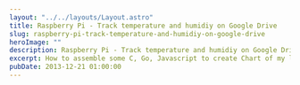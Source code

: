 ```yaml
---
layout: "../../layouts/Layout.astro"
title: Raspberry Pi - Track temperature and humidiy on Google Drive
slug: raspberry-pi-track-temperature-and-humidiy-on-google-drive
heroImage: ""
description: Raspberry Pi - Track temperature and humidiy on Google Drive
excerpt: How to assemble some C, Go, Javascript to create Chart of my livinroom temperature over time.
pubDate: 2013-12-21 01:00:00
---
```


<script type="text/javascript" src="//ajax.googleapis.com/ajax/static/modules/gviz/1.0/chart.js"> {"dataSourceUrl":"//docs.google.com/spreadsheets/d/11uwCKTokoJ9P2kJ1UUlZnj60GaNf3H41D9t61GlfnhY/gviz/tq?id=11uwCKTokoJ9P2kJ1UUlZnj60GaNf3H41D9t61GlfnhY&transpose=0&headers=0&merge=COLS&range=A1%3AA4856%2CF1%3AF4856&gid=0&pub=1","options":{"hAxis":{"title":"Time","useFormatFromData":true,"viewWindow":null,"minValue":null,"maxValue":null,"viewWindowMode":null},"title":"Temperature in Fahrenheit","titleTextStyle":{"fontSize":16,"color":"#000","bold":true},"vAxes":[{"title":"Temperature","useFormatFromData":false,"viewWindow":{"max":null,"min":null},"minValue":null,"maxValue":null,"gridlines":{"count":"10"},"formatOptions":{"source":"inline","suffix":"\u00b0"},"format":"0.##"},{"useFormatFromData":true,"viewWindow":{"max":null,"min":null},"minValue":null,"maxValue":null}],"curveType":"function","animation":{"duration":500},"booleanRole":"certainty","lineWidth":2,"legend":"right","series":{"0":{"color":"#6aa84f","lineWidth":4}},"width":600,"height":371},"state":{},"view":{},"isDefaultVisualization":false,"chartType":"LineChart","chartName":"Chart 4"} </script>

<script type="text/javascript" src="//ajax.googleapis.com/ajax/static/modules/gviz/1.0/chart.js"> {"dataSourceUrl":"//docs.google.com/spreadsheets/d/11uwCKTokoJ9P2kJ1UUlZnj60GaNf3H41D9t61GlfnhY/gviz/tq?id=11uwCKTokoJ9P2kJ1UUlZnj60GaNf3H41D9t61GlfnhY&transpose=0&headers=0&merge=COLS&range=A1%3AB5107&gid=0&pub=1","options":{"hAxis":{"title":"Time","useFormatFromData":true,"viewWindow":null,"minValue":null,"maxValue":null,"viewWindowMode":null},"title":"Temperature in Celsious","titleTextStyle":{"fontSize":16,"color":"#000","bold":true},"vAxes":[{"title":"Degrees","useFormatFromData":false,"viewWindow":{"max":null,"min":null},"minValue":null,"maxValue":null,"gridlines":{"count":"10"},"formatOptions":{"source":"inline","suffix":"\u00b0","prefix":" "},"format":"0.##"},{"useFormatFromData":true,"viewWindow":{"max":null,"min":null},"minValue":null,"maxValue":null}],"curveType":"function","animation":{"duration":500},"booleanRole":"certainty","lineWidth":2,"legend":"right","fontName":"Arial Narrow","series":{"0":{"lineWidth":4}},"width":600,"height":371,"tooltip":{}},"state":{},"view":{},"isDefaultVisualization":false,"chartType":"LineChart","chartName":"Chart 2"} </script>

<script type="text/javascript" src="//ajax.googleapis.com/ajax/static/modules/gviz/1.0/chart.js"> {"dataSourceUrl":"//docs.google.com/spreadsheets/d/11uwCKTokoJ9P2kJ1UUlZnj60GaNf3H41D9t61GlfnhY/gviz/tq?id=11uwCKTokoJ9P2kJ1UUlZnj60GaNf3H41D9t61GlfnhY&transpose=0&headers=0&merge=COLS&range=A1%3AA5107%2CC1%3AC5107&gid=0&pub=1","options":{"hAxis":{"title":"Time","useFormatFromData":true,"viewWindow":null,"minValue":null,"maxValue":null,"viewWindowMode":null},"title":"Humidity","titleTextStyle":{"fontSize":16,"color":"#000","bold":true},"vAxes":[{"title":"Humidity","useFormatFromData":false,"viewWindow":{"max":null,"min":null},"minValue":null,"maxValue":null,"gridlines":{"count":"10"},"formatOptions":{"source":"inline","suffix":"%"},"format":"0.##"},{"useFormatFromData":true,"viewWindow":{"max":null,"min":null},"minValue":null,"maxValue":null}],"curveType":"","animation":{"duration":500},"booleanRole":"certainty","lineWidth":2,"legend":"right","fontName":"Arial Narrow","series":{"0":{"lineWidth":4,"color":"#351c75"}},"width":600,"height":371},"state":{},"view":{},"isDefaultVisualization":false,"chartType":"LineChart","chartName":"Chart 3"} </script>
